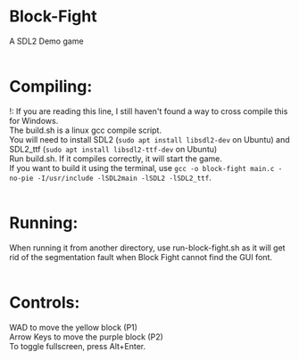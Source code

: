 # Block-Fight
A SDL2 Demo game<br>
<br>
# Compiling:
!: If you are reading this line, I still haven't found a way to cross compile this for Windows.<br>
The build.sh is a linux gcc compile script.<br>
You will need to install SDL2 (`sudo apt install libsdl2-dev` on Ubuntu) and SDL2_ttf (`sudo apt install libsdl2-ttf-dev` on Ubuntu)<br>
Run build.sh. If it compiles correctly, it will start the game.<br>
If you want to build it using the terminal, use `gcc -o block-fight main.c -no-pie -I/usr/include -lSDL2main -lSDL2 -lSDL2_ttf`.<br>
<br>
# Running:
When running it from another directory, use run-block-fight.sh as it will get rid of the segmentation fault when Block Fight cannot find the GUI font.<br>
<br>
# Controls:
WAD to move the yellow block (P1)<br>
Arrow Keys to move the purple block (P2)<br>
To toggle fullscreen, press Alt+Enter.<br>
